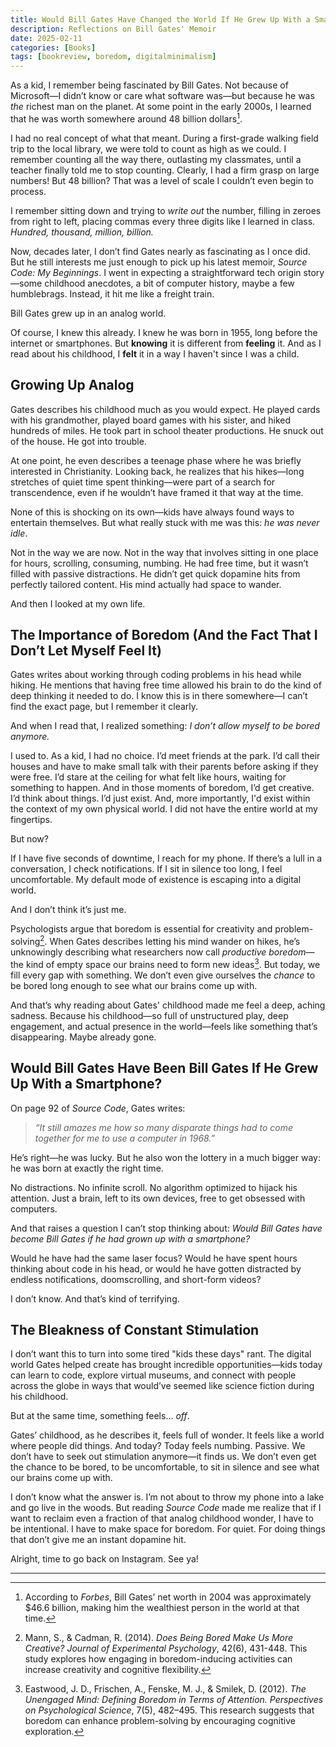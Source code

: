 ```yaml
---
title: Would Bill Gates Have Changed the World If He Grew Up With a Smartphone?
description: Reflections on Bill Gates' Memoir
date: 2025-02-11
categories: [Books]
tags: [bookreview, boredom, digitalminimalism]
---
```


As a kid, I remember being fascinated by Bill Gates. Not because of Microsoft—I didn’t know or care what software was—but because he was *the* richest man on the planet. At some point in the early 2000s, I learned that he was worth somewhere around 48 billion dollars[^1].  

I had no real concept of what that meant. During a first-grade walking field trip to the local library, we were told to count as high as we could. I remember counting all the way there, outlasting my classmates, until a teacher finally told me to stop counting. Clearly, I had a firm grasp on large numbers! But 48 billion? That was a level of scale I couldn’t even begin to process.  

I remember sitting down and trying to *write out* the number, filling in zeroes from right to left, placing commas every three digits like I learned in class. *Hundred, thousand, million, billion.*

Now, decades later, I don’t find Gates nearly as fascinating as I once did. But he still interests me just enough to pick up his latest memoir, *Source Code: My Beginnings*. I went in expecting a straightforward tech origin story—some childhood anecdotes, a bit of computer history, maybe a few humblebrags. Instead, it hit me like a freight train.  

Bill Gates grew up in an analog world.  

Of course, I knew this already. I knew he was born in 1955, long before the internet or smartphones. But **knowing** it is different from **feeling** it. And as I read about his childhood, I **felt** it in a way I haven't since I was a child.  

## Growing Up Analog  

Gates describes his childhood much as you would expect. He played cards with his grandmother, played board games with his sister, and hiked hundreds of miles. He took part in school theater productions. He snuck out of the house. He got into trouble.  

At one point, he even describes a teenage phase where he was briefly interested in Christianity. Looking back, he realizes that his hikes—long stretches of quiet time spent thinking—were part of a search for transcendence, even if he wouldn’t have framed it that way at the time.  

None of this is shocking on its own—kids have always found ways to entertain themselves. But what really stuck with me was this: *he was never idle*.  

Not in the way we are now. Not in the way that involves sitting in one place for hours, scrolling, consuming, numbing. He had free time, but it wasn’t filled with passive distractions. He didn’t get quick dopamine hits from perfectly tailored content. His mind actually had space to wander.  

And then I looked at my own life.  

## The Importance of Boredom (And the Fact That I Don’t Let Myself Feel It)  

Gates writes about working through coding problems in his head while hiking. He mentions that having free time allowed his brain to do the kind of deep thinking it needed to do. I know this is in there somewhere—I can’t find the exact page, but I remember it clearly.  

And when I read that, I realized something: *I don’t allow myself to be bored anymore.*  

I used to. As a kid, I had no choice. I’d meet friends at the park. I’d call their houses and have to make small talk with their parents before asking if they were free. I’d stare at the ceiling for what felt like hours, waiting for something to happen. And in those moments of boredom, I’d get creative. I’d think about things. I’d just exist. And, more importantly, I'd exist within the context of my own physical world. I did not have the entire world at my fingertips.

But now?  

If I have five seconds of downtime, I reach for my phone. If there’s a lull in a conversation, I check notifications. If I sit in silence too long, I feel uncomfortable. My default mode of existence is escaping into a digital world. 

And I don’t think it’s just me.  

Psychologists argue that boredom is essential for creativity and problem-solving[^2]. When Gates describes letting his mind wander on hikes, he’s unknowingly describing what researchers now call *productive boredom*—the kind of empty space our brains need to form new ideas[^3]. But today, we fill every gap with something. We don’t even give ourselves the *chance* to be bored long enough to see what our brains come up with.  

And that’s why reading about Gates' childhood made me feel a deep, aching sadness. Because his childhood—so full of unstructured play, deep engagement, and actual presence in the world—feels like something that’s disappearing. Maybe already gone.  

## Would Bill Gates Have Been Bill Gates If He Grew Up With a Smartphone?  

On page 92 of *Source Code*, Gates writes:  

> *“It still amazes me how so many disparate things had to come together for me to use a computer in 1968.”*  

He’s right—he was lucky. But he also won the lottery in a much bigger way: he was born at exactly the right time.  

No distractions. No infinite scroll. No algorithm optimized to hijack his attention. Just a brain, left to its own devices, free to get obsessed with computers.  

And that raises a question I can’t stop thinking about: *Would Bill Gates have become Bill Gates if he had grown up with a smartphone?*  

Would he have had the same laser focus? Would he have spent hours thinking about code in his head, or would he have gotten distracted by endless notifications, doomscrolling, and short-form videos?  

I don’t know. And that’s kind of terrifying.  

## The Bleakness of Constant Stimulation  

I don’t want this to turn into some tired "kids these days" rant. The digital world Gates helped create has brought incredible opportunities—kids today can learn to code, explore virtual museums, and connect with people across the globe in ways that would’ve seemed like science fiction during his childhood. 

But at the same time, something feels… *off*.  

Gates’ childhood, as he describes it, feels full of wonder. It feels like a world where people did things. And today? Today feels numbing. Passive. We don’t have to seek out stimulation anymore—it finds us. We don’t even get the chance to be bored, to be uncomfortable, to sit in silence and see what our brains come up with.  

I don’t know what the answer is. I’m not about to throw my phone into a lake and go live in the woods. But reading *Source Code* made me realize that if I want to reclaim even a fraction of that analog childhood wonder, I have to be intentional. I have to make space for boredom. For quiet. For doing things that don’t give me an instant dopamine hit.  

Alright, time to go back on Instagram. See ya! 

---

[^1]: According to *Forbes*, Bill Gates’ net worth in 2004 was approximately $46.6 billion, making him the wealthiest person in the world at that time.  

[^2]: Mann, S., & Cadman, R. (2014). *Does Being Bored Make Us More Creative?* *Journal of Experimental Psychology*, 42(6), 431-448. This study explores how engaging in boredom-inducing activities can increase creativity and cognitive flexibility.  

[^3]: Eastwood, J. D., Frischen, A., Fenske, M. J., & Smilek, D. (2012). *The Unengaged Mind: Defining Boredom in Terms of Attention.* *Perspectives on Psychological Science*, 7(5), 482–495. This research suggests that boredom can enhance problem-solving by encouraging cognitive exploration.  
